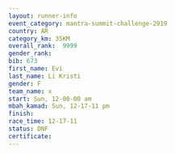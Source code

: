 ```yaml
---
layout: runner-info 
event_category: mantra-summit-challenge-2019 
country: AR
category_km: 35KM 
overall_rank:  9999
gender_rank: 
bib: 673
first_name: Evi
last_name: Li Kristi
gender: F
team_name: x
start: Sun, 12-00-00 am
mbah_kamad: Sun, 12-17-11 pm
finish: 
race_time: 12-17-11
status: DNF
certificate: 
---
```


